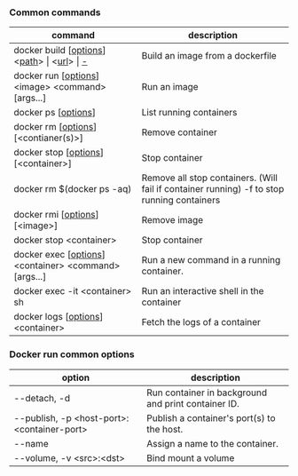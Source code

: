 ### Common commands
| command | description |
| -------------- | - |
| docker build \[[options](https://docs.docker.com/engine/reference/commandline/build/#options)\] \<[path](https://docs.docker.com/engine/reference/commandline/build/#build-with-path)\> \| \<[url](https://docs.docker.com/engine/reference/commandline/build/#build-with-url)\> \| [-](https://docs.docker.com/engine/reference/commandline/build/#build-with--) | Build an image from a dockerfile | 
| docker run \[[options](https://docs.docker.com/engine/reference/commandline/run/#options)\] \<image\> \<command\> \[args...\]| Run an image |
| docker ps \[[options](https://docs.docker.com/engine/reference/commandline/ps/#options)\] | List running containers |
| docker rm \[[options](https://docs.docker.com/engine/reference/commandline/rm/#options)\] \[\<contianer(s)\>\] | Remove container |
| docker stop \[[options](https://docs.docker.com/engine/reference/commandline/stop/#options)\] \[\<container>] | Stop container |
| docker rm $(docker ps -aq) | Remove all stop containers. (Will fail if container running) -f to stop running containers |
| docker rmi \[[options](https://docs.docker.com/engine/reference/commandline/rmi/#options)\] \[\<image>] | Remove image |
| docker stop \<container\> | Stop container |
| docker exec \[[options](https://docs.docker.com/engine/reference/commandline/exec/#options)\] \<container\> \<command\> \[args...\] | Run a new command in a running container. |
| docker exec -it \<container\> sh | Run an interactive shell in the container |
| docker logs \[[options](https://docs.docker.com/engine/reference/commandline/logs/#options)] \<container\> | Fetch the logs of a container |

### Docker run common options
| option | description |
| - | - |
| --detach, -d | Run container in background and print container ID. |
| --publish, -p \<host-port\>:\<container-port\> | Publish a container's port(s) to the host. |
| --name | Assign a name to the container. |
| --volume, -v \<src>:\<dst> | Bind mount a volume |




